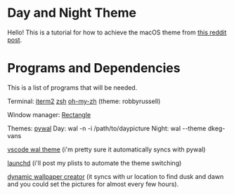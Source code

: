 # Day and Night Theme

Hello! This is a tutorial for how to achieve the macOS theme from [this reddit post](https://www.reddit.com/r/unixporn/comments/o7uy6m/rectanglemacos_day_and_night_first_rice/).

# Programs and Dependencies
This is a list of programs that will be needed.

Terminal:
[iterm2](https://iterm2.com/)
[zsh](https://www.zsh.org/)
[oh-my-zh](https://github.com/ohmyzsh/ohmyzsh) (theme: robbyrussell)

Window manager:
[Rectangle](https://rectangleapp.com/)

Themes:
[pywal](https://github.com/dylanaraps/pywal)
Day: wal -n -i /path/to/daypicture
Night: wal --theme dkeg-vans

[vscode wal theme](https://github.com/dlasagno/vscode-wal-theme) (i'm pretty sure it automatically syncs with pywal)

[launchd](https://developer.apple.com/library/archive/documentation/MacOSX/Conceptual/BPSystemStartup/Chapters/CreatingLaunchdJobs.html) (i'll post my plists to automate the theme switching)

[dynamic wallpaper creator](https://apps.apple.com/us/app/dynamic-wallpaper-maker/id1453846328?mt=12) (it syncs with ur location to find dusk and dawn and you could set the pictures for almost every few hours).
